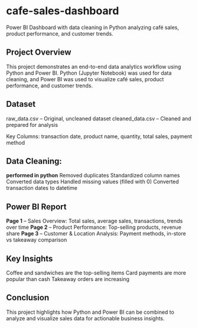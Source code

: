 # cafe-sales-dashboard
Power BI Dashboard with data cleaning in Python analyzing café sales, product performance, and customer trends.

## Project Overview

This project demonstrates an end-to-end data analytics workflow using Python and Power BI. Python (Jupyter Notebook) was used for data cleaning, and Power BI was used to visualize café sales, product performance, and customer trends.

## Dataset

raw_data.csv – Original, uncleaned dataset
cleaned_data.csv – Cleaned and prepared for analysis

Key Columns: transaction date, product name, quantity, total sales, payment method

## Data Cleaning:  
**performed in python**
Removed duplicates
Standardized column names
Converted data types
Handled missing values (filled with 0)
Converted transaction dates to datetime

## Power BI Report

**Page 1** – Sales Overview: Total sales, average sales, transactions, trends over time
**Page 2** – Product Performance: Top-selling products, revenue share
**Page 3** – Customer & Location Analysis: Payment methods, in-store vs takeaway comparison

## Key Insights

Coffee and sandwiches are the top-selling items
Card payments are more popular than cash
Takeaway orders are increasing

## Conclusion

This project highlights how Python and Power BI can be combined to analyze and visualize sales data for actionable business insights.
